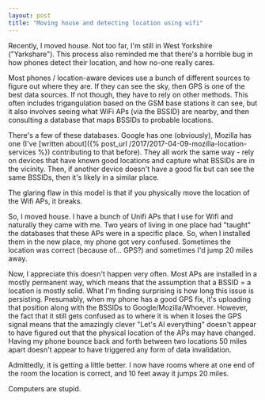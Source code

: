 ```yaml
---
layout: post
title: "Moving house and detecting location using wifi"
---
```


Recently, I moved house. Not too far, I'm still in West Yorkshire ("Yarkshare"). This process also reminded me that there's a horrible bug in how phones detect their location, and how no-one really cares.

Most phones / location-aware devices use a bunch of different sources to figure out where they are. If they can see the sky, then GPS is one of the best data sources. If not though, they have to rely on other methods. This often includes trigangulation based on the GSM base stations it can see, but it also involves seeing what WiFi APs (via the BSSID) are nearby, and then consulting a database that maps BSSIDs to probable locations.

There's a few of these databases. Google has one (obviously), Mozilla has one (I've [written about]({% post_url /2017/2017-04-09-mozilla-location-services %}) contributing to that before). They all work the same way - rely on devices that have known good locations and capture what BSSIDs are in the vicinity. Then, if another device doesn't have a good fix but can see the same BSSIDs, then it's likely in a similar place.

The glaring flaw in this model is that if you physically move the location of the Wifi APs, it breaks.

So, I moved house. I have a bunch of Unifi APs that I use for Wifi and naturally they came with me. Two years of living in one place had "taught" the databases that these APs were in a specific place. So, when I installed them in the new place, my phone got very confused. Sometimes the location was correct (because of... GPS?) and sometimes I'd jump 20 miles away.

Now, I appreciate this doesn't happen very often. Most APs are installed in a mostly permanent way, which means that the assumption that a BSSID = a location is mostly solid. What I'm finding surprising is how long this issue is persisting. Presumably, when my phone has a good GPS fix, it's uploading that position along with the BSSIDs to Google/Mozilla/Whoever. However, the fact that it still gets confused as to where it is when it loses the GPS signal means that the amazingly clever "Let's AI everything" doesn't appear to have figured out that the physical location of the APs may have changed. Having my phone bounce back and forth between two locations 50 miles apart doesn't appear to have triggered any form of data invalidation.

Admittedly, it is getting a little better. I now have rooms where at one end of the room the location is correct, and 10 feet away it jumps 20 miles.

Computers are stupid.
